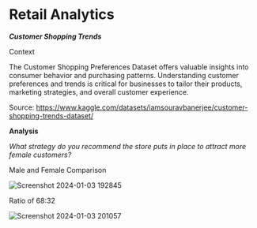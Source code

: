 # Retail Analytics

**_Customer Shopping Trends_**

Context

The Customer Shopping Preferences Dataset offers valuable insights into consumer behavior and purchasing patterns. Understanding customer preferences and trends is critical for businesses to tailor their products, marketing strategies, and overall customer experience.

Source: https://www.kaggle.com/datasets/iamsouravbanerjee/customer-shopping-trends-dataset/

**Analysis**

_What strategy do you recommend the store puts in place to attract more female customers?_

Male and Female Comparison

![Screenshot 2024-01-03 192845](https://github.com/efejzic/Retail-Analytics/assets/119814593/f904bc69-9f75-4bf4-8b33-07664d993bcd)

Ratio of 68:32

![Screenshot 2024-01-03 201057](https://github.com/efejzic/Retail-Analytics/assets/119814593/f4bac223-0a24-4882-a0a9-a65d7cfd20ba)


